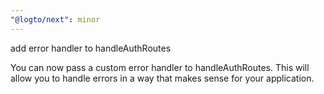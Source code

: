 ```yaml
---
"@logto/next": minor
---
```


add error handler to handleAuthRoutes

You can now pass a custom error handler to handleAuthRoutes. This will allow you to handle errors in a way that makes sense for your application.
